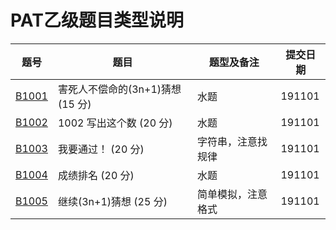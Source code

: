 # PAT乙级题目类型说明
题号|题目|题型及备注|提交日期|
-----|-----|-----|-----|
[B1001](https://github.com/lvqinzhi/PAT-B/blob/master/B1001.cpp)|害死人不偿命的(3n+1)猜想 (15 分)|水题|191101|
[B1002](https://github.com/lvqinzhi/PAT-B/blob/master/B1002.cpp)|1002 写出这个数 (20 分)|水题|191101|
[B1003](https://github.com/lvqinzhi/PAT-B/blob/master/B1003.cpp)|我要通过！ (20 分)|字符串，注意找规律|191101|
[B1004](https://github.com/lvqinzhi/PAT-B/blob/master/B1004.cpp)|成绩排名 (20 分)|水题|191101|
[B1005](https://github.com/lvqinzhi/PAT-B/blob/master/B1005.cpp)|继续(3n+1)猜想 (25 分)|简单模拟，注意格式|191101|
